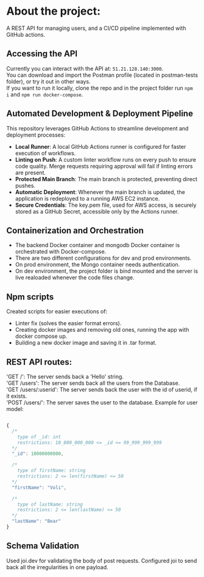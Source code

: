 # About the project:
A REST API for managing users, and a CI/CD pipeline implemented with GitHub actions.

## Accessing the API
Currently you can interact with the API at: ```51.21.128.140:3000```.  
You can download and import the Postman profile (located in postman-tests folder), or try it out in other ways.  
If you want to run it locally, clone the repo and in the project folder run ```npm i``` and ```npm run docker-compose```.


## Automated Development & Deployment Pipeline

This repository leverages GitHub Actions to streamline development and deployment processes:

- **Local Runner**: A local GitHub Actions runner is configured for faster execution of workflows.
- **Linting on Push**: A custom linter workflow runs on every push to ensure code quality. Merge requests requiring approval will fail if linting errors are present.
- **Protected Main Branch**: The main branch is protected, preventing direct pushes.
- **Automatic Deployment**: Whenever the main branch is updated, the application is redeployed to a running AWS EC2 instance.
- **Secure Credentials**: The key.pem file, used for AWS access, is securely stored as a GitHub Secret, accessible only by the Actions runner.

## Containerization and Orchestration
- The backend Docker container and mongodb Docker container is orchestrated with Docker-compose.
- There are two different configurations for dev and prod environments.
- On prod environment, the Mongo container needs authentication.
- On dev environment, the project folder is bind mounted and the server is live realoaded whenever the code files change.

## Npm scripts
Created scripts for easier executions of:
- Linter fix (solves the easier format errors).
- Creating docker images and removing old ones, running the app with docker compose up.
- Building a new docker image and saving it in .tar format.

## REST API routes:
'GET /': The server sends back a 'Hello' string.  
'GET /users': The server sends back all the users from the Database.  
'GET /users/:userid': The server sends back the user with the id of userid, if it exists.  
'POST /users/': The server saves the user to the database. Example for user model:


```javascript

{
  /*
    type of _id: int
    restrictions: 10_000_000_000 <= _id <= 99_999_999_999
  */
  "_id": 10000000000,

  /*
    type of firstName: string
    restrictions: 2 <= len(firstName) <= 50
  */
  "firstName": "Voli",

  /*
    type of lastName: string
    restrictions: 2 <= len(lastName) <= 50
  */
  "lastName": "Bear"
}

```

## Schema Validation
Used joi.dev for validating the body of post requests. Configured joi to send back all the irregularities in one payload.



